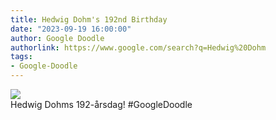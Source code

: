 ```yaml
---
title: Hedwig Dohm's 192nd Birthday
date: "2023-09-19 16:00:00"
author: Google Doodle
authorlink: https://www.google.com/search?q=Hedwig%20Dohm
tags:
- Google-Doodle
---
```

<img src="https://www.google.com/logos/doodles/2023/hedwig-dohms-192nd-birthday-6753651837110085-l.png" referrerpolicy="no-referrer"><br>Hedwig Dohms 192-årsdag! #GoogleDoodle